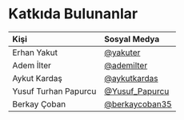 # Katkıda Bulunanlar

| Kişi | Sosyal Medya |
| :--- | :--- |
| Erhan Yakut | [@yakuter](https://twitter.com/yakuter) |
| Adem İlter | [@ademilter](https://twitter.com/ademilter) |
| Aykut Kardaş | [@aykutkardas](https://twitter.com/aykutkardas) |
| Yusuf Turhan Papurcu | [@Yusuf\_Papurcu](https://twitter.com/Yusuf_Papurcu) |
| Berkay Çoban | [@berkaycoban35](https://twitter.com/berkaycoban35) |


